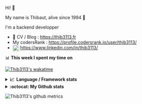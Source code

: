 Hi! 👋

My name is Thibaut, alive since 1994 🍷

I'm a backend developper

-   📝 CV / Blog : https://thib3113.fr
-   My codersRank : https://profile.codersrank.io/user/thib3113/
-   <a href="https://www.linkedin.com/in/thib3113/"><img align="left" alt="Thib3113's Linkedin" width="21px" src="https://img.icons8.com/color/48/linkedin.png" /></a> https://www.linkedin.com/in/thib3113/

📊 **This week I spent my time on**

[![Thib3113's wakatime](https://github-readme-stats.vercel.app/api/wakatime?username=thib3113&layout=default&theme=dracula&langs_count=6&hide_title=true&hide_border=true)](https://wakatime.com/@thib3113)

<details>
  <summary><b>📈&nbsp;&nbsp;Language&nbsp;/&nbsp;Framework stats</b></summary>
  <br/>  
  <a href='https://profile.codersrank.io/user/thib3113/'>
  <img src='http://cr-skills-chart-widget.azurewebsites.net/api/api?username=thib3113&padding=30&skills=php,batchfile,javascript,less,mysql,reactjs,scss,shell,typescript,vue'>
  </a>
</details>

<details>
  <summary><b>:octocat: My Github stats</b></summary>
  <br/>  
  
  <img src="https://github-readme-stats.vercel.app/api?username=thib3113&theme=dracula&show_icons=true&" alt="Thib3113's GitHub stats" />

<!--START_SECTION:activity-->

1. 🎉 Merged PR [#256](https://github.com/thib3113/vban/pull/256) in [thib3113/vban](https://github.com/thib3113/vban)
2. 🎉 Merged PR [#258](https://github.com/thib3113/vban/pull/258) in [thib3113/vban](https://github.com/thib3113/vban)
3. 🔒 Closed issue [#23](https://github.com/grinat/moleculer-auto-openapi/issues/23) in [grinat/moleculer-auto-openapi](https://github.com/grinat/moleculer-auto-openapi)
4. 🗣 Commented on [#297](https://github.com/moleculerjs/moleculer-web/pull/297#issuecomment-1836027750) in [moleculerjs/moleculer-web](https://github.com/moleculerjs/moleculer-web)
5. 🗣 Commented on [#339](https://github.com/icebob/fastest-validator/pull/339#issuecomment-1832898154) in [icebob/fastest-validator](https://github.com/icebob/fastest-validator)
 <!--END_SECTION:activity-->

</details>

![Thib3113's github metrics](https://gist.githubusercontent.com/thib3113/83a96e16f8bca103f1b0e376186c66ec/raw/github-metrics.svg)
